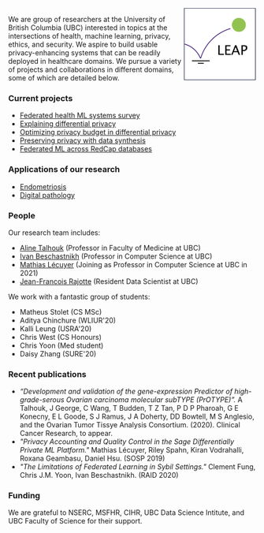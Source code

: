 <img src="./leap-logo.jpg" width="150" height="150" align="right" />

We are group of researchers at the University of British Columbia (UBC) interested in topics at the intersections of health, machine learning, privacy, ethics, and security. We aspire to build usable privacy-enhancing systems that can be readily deployed in healthcare domains. We pursue a variety of projects and collaborations in different domains, some of which are detailed below.

### Current projects

- [Federated health ML systems survey](./systems-survey.md)
- [Explaining differential privacy](./explaining-dp.md)
- [Optimizing privacy budget in differential privacy](./budget-optimization.md)
- [Preserving privacy with data synthesis](./synthesizing-data.md)
- [Federated ML across RedCap databases](./federated-ml-rcap.md)

### Applications of our research

- [Endometriosis](./app-endometriosis.md)
- [Digital pathology](./app-digital-pathology.md)

### People

Our research team includes:

- [Aline Talhouk](http://alinetalhouk.com/) (Professor in Faculty of Medicine at UBC)
- [Ivan Beschastnikh](https://www.cs.ubc.ca/~bestchai/) (Professor in Computer Science at UBC)
- [Mathias Lécuyer](http://mathias.lecuyer.me/) (Joining as Professor in Computer Science at UBC in 2021)
- [Jean-Francois Rajotte](https://scholar.google.com/citations?user=rDYYdUUAAAAJ&hl=en) (Resident Data Scientist at UBC)

We work with a fantastic group of students:

- Matheus Stolet (CS MSc)
- Aditya Chinchure (WLIUR'20)
- Kalli Leung (USRA'20)
- Chris West (CS Honours)
- Chris Yoon (Med student)
- Daisy Zhang (SURE'20)

### Recent publications

- *“Development and validation of the gene-expression Predictor of high-grade-serous Ovarian carcinoma molecular subTYPE (PrOTYPE)”.* A Talhouk, J George, C Wang, T Budden, T Z Tan, P D P Pharoah, G E Konecny, E L Goode, S J Ramus, J A Doherty, DD Bowtell, M S Anglesio, and the Ovarian Tumor Tissye Analysis Consortium. (2020). Clinical Cancer Research, to appear.
- *"Privacy Accounting and Quality Control in the Sage Differentially Private ML Platform."* Mathias Lécuyer, Riley Spahn, Kiran Vodrahalli, Roxana Geambasu, Daniel Hsu. (SOSP 2019) 
- *"The Limitations of Federated Learning in Sybil Settings."* Clement Fung, Chris J.M. Yoon, Ivan Beschastnikh. (RAID 2020)

### Funding

We are grateful to NSERC, MSFHR, CIHR, UBC Data Science Intitute, and UBC Faculty of Science for their support.

